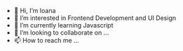 - 👋 Hi, I’m Ioana
- 👀 I’m interested in Frontend Development and UI Design
- 🌱 I’m currently learning Javascript
- 💞️ I’m looking to collaborate on ...
- 📫 How to reach me ...

<!---
oanabini/oanabini is a ✨ special ✨ repository because its `README.md` (this file) appears on your GitHub profile.
You can click the Preview link to take a look at your changes.
--->
